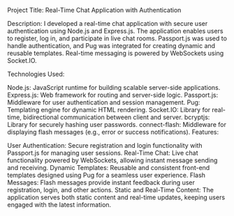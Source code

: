 Project Title: Real-Time Chat Application with Authentication

Description:
I developed a real-time chat application with secure user authentication using Node.js and Express.js. The application enables users to register, log in, and participate in live chat rooms. Passport.js was used to handle authentication, and Pug was integrated for creating dynamic and reusable templates. Real-time messaging is powered by WebSockets using Socket.IO.

Technologies Used:

Node.js: JavaScript runtime for building scalable server-side applications.
Express.js: Web framework for routing and server-side logic.
Passport.js: Middleware for user authentication and session management.
Pug: Templating engine for dynamic HTML rendering.
Socket.IO: Library for real-time, bidirectional communication between client and server.
bcryptjs: Library for securely hashing user passwords.
connect-flash: Middleware for displaying flash messages (e.g., error or success notifications).
Features:

User Authentication: Secure registration and login functionality with Passport.js for managing user sessions.
Real-Time Chat: Live chat functionality powered by WebSockets, allowing instant message sending and receiving.
Dynamic Templates: Reusable and consistent front-end templates designed using Pug for a seamless user experience.
Flash Messages: Flash messages provide instant feedback during user registration, login, and other actions.
Static and Real-Time Content: The application serves both static content and real-time updates, keeping users engaged with the latest information.
